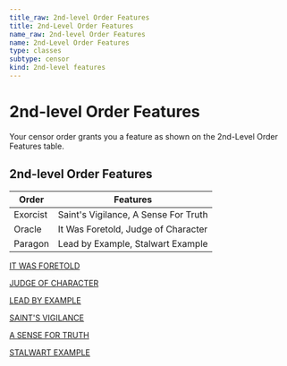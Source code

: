 ```yaml
---
title_raw: 2nd-level Order Features
title: 2nd-Level Order Features
name_raw: 2nd-level Order Features
name: 2nd-Level Order Features
type: classes
subtype: censor
kind: 2nd-level features
---
```


# 2nd-level Order Features

Your censor order grants you a feature as shown on the 2nd-Level Order Features table.

## **2nd-level Order Features**

| Order    | Features                             |
| -------- | ------------------------------------ |
| Exorcist | Saint's Vigilance, A Sense For Truth |
| Oracle   | It Was Foretold, Judge of Character  |
| Paragon  | Lead by Example, Stalwart Example    |

[IT WAS FORETOLD](./It%20Was%20Foretold.md)

[JUDGE OF CHARACTER](./Judge%20Of%20Character.md)

[LEAD BY EXAMPLE](./Lead%20By%20Example.md)

[SAINT'S VIGILANCE](./Saints%20Vigilance.md)

[A SENSE FOR TRUTH](./A%20Sense%20For%20Truth.md)

[STALWART EXAMPLE](./Stalwart%20Example.md)
